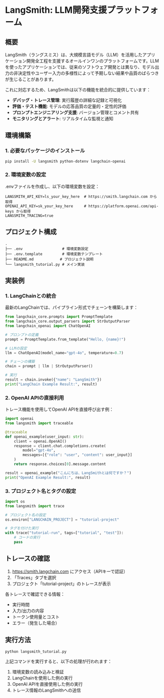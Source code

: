 # LangSmith: LLM開発支援プラットフォーム

## 概要

LangSmith（ラングスミス）は、大規模言語モデル（LLM）を活用したアプリケーション開発全工程を支援するオールインワンのプラットフォームです。LLMを使ったアプリケーションでは、従来のソフトウェア開発とは異なり、モデル出力の非決定性やユーザー入力の多様性によって予期しない結果や品質のばらつきが生じることがあります。

これに対応するため、LangSmithは以下の機能を統合的に提供しています：

- **デバッグ・トレース管理**: 実行履歴の詳細な記録と可視化
- **評価・テスト機能**: モデルの応答品質の定量的・定性的評価
- **プロンプトエンジニアリング支援**: バージョン管理とコメント共有
- **モニタリングとアラート**: リアルタイムな監視と通知

## 環境構築

### 1. 必要なパッケージのインストール

```bash
pip install -U langsmith python-dotenv langchain-openai
```

### 2. 環境変数の設定

.envファイルを作成し、以下の環境変数を設定：

```env
LANGSMITH_API_KEY=ls_your_key_here  # https://smith.langchain.com から取得
OPENAI_API_KEY=sk_your_key_here     # https://platform.openai.com/api-keys から取得
LANGSMITH_TRACING=true
```

## プロジェクト構成

```
.
├── .env                  # 環境変数設定
├── .env.template         # 環境変数テンプレート
├── README.md            # プロジェクト説明
└── langsmith_tutorial.py # メイン実装
```

## 実装例

### 1. LangChainとの統合

最新のLangChainでは、パイプライン形式でチェーンを構築します：

```python
from langchain_core.prompts import PromptTemplate
from langchain_core.output_parsers import StrOutputParser
from langchain_openai import ChatOpenAI

# プロンプトの定義
prompt = PromptTemplate.from_template("Hello, {name}!")

# LLMの設定
llm = ChatOpenAI(model_name="gpt-4o", temperature=0.7)

# チェーンの構築
chain = prompt | llm | StrOutputParser()

# 実行
result = chain.invoke({"name": "LangSmith"})
print("LangChain Example Result:", result)
```

### 2. OpenAI APIの直接利用

トレース機能を使用してOpenAI APIを直接呼び出す例：

```python
import openai
from langsmith import traceable

@traceable
def openai_example(user_input: str):
    client = openai.OpenAI()
    response = client.chat.completions.create(
        model="gpt-4o",
        messages=[{"role": "user", "content": user_input}]
    )
    return response.choices[0].message.content

result = openai_example("こんにちは、LangSmithとは何ですか？")
print("OpenAI Example Result:", result)
```

### 3. プロジェクト名とタグの設定

```python
import os
from langsmith import trace

# プロジェクト名の設定
os.environ["LANGCHAIN_PROJECT"] = "tutorial-project"

# タグを付けた実行
with trace("tutorial-run", tags=["tutorial", "test"]):
    # コードの実行
    pass
```

## トレースの確認

1. https://smith.langchain.com にアクセス（APIキーで認証）
2. 「Traces」タブを選択
3. プロジェクト「tutorial-project」のトレースが表示

各トレースで確認できる情報：
- 実行時間
- 入力/出力の内容
- トークン使用量とコスト
- エラー（発生した場合）

## 実行方法

```bash
python langsmith_tutorial.py
```

上記コマンドを実行すると、以下の処理が行われます：
1. 環境変数の読み込みと検証
2. LangChainを使用した例の実行
3. OpenAI APIを直接使用した例の実行
4. トレース情報のLangSmithへの送信
